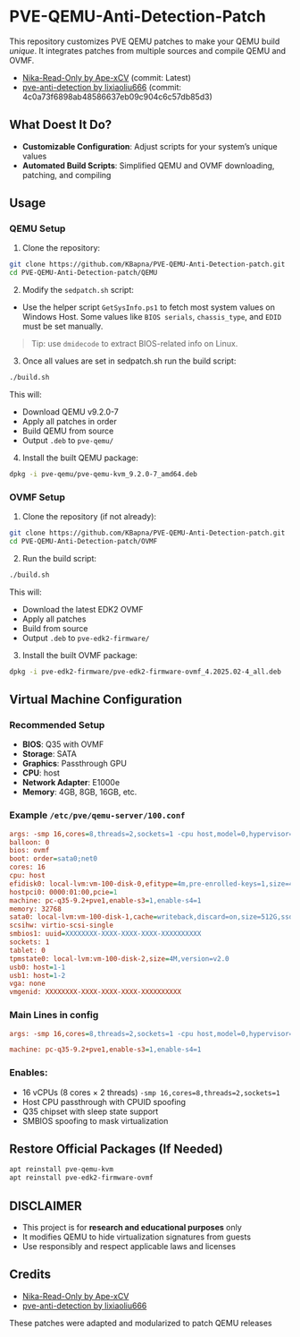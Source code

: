 # PVE-QEMU-Anti-Detection-Patch

This repository customizes PVE QEMU patches to make your QEMU build *unique*. It integrates patches from multiple sources and compile QEMU and OVMF.

- [Nika-Read-Only by Ape-xCV](https://github.com/Ape-xCV/Nika-Read-Only) (commit: Latest)  
- [pve-anti-detection by lixiaoliu666](https://github.com/lixiaoliu666/pve-anti-detection) (commit: 4c0a73f6898ab48586637eb09c904c6c57db85d3)

## What Doest It Do?

- **Customizable Configuration**: Adjust scripts for your system’s unique values
- **Automated Build Scripts**: Simplified QEMU and OVMF downloading, patching, and compiling  

## Usage

### QEMU Setup

1. Clone the repository:
```bash
git clone https://github.com/KBapna/PVE-QEMU-Anti-Detection-patch.git
cd PVE-QEMU-Anti-Detection-patch/QEMU
```

2. Modify the `sedpatch.sh` script:  

- Use the helper script `GetSysInfo.ps1` to fetch most system values on Windows Host. Some values like `BIOS serials`, `chassis_type`, and `EDID` must be set manually.  
> Tip: use `dmidecode` to extract BIOS-related info on Linux.

3. Once all values are set in sedpatch.sh run the build script:
```bash
./build.sh
```

This will:
- Download QEMU v9.2.0-7  
- Apply all patches in order  
- Build QEMU from source  
- Output `.deb` to `pve-qemu/`

4. Install the built QEMU package:
```bash
dpkg -i pve-qemu/pve-qemu-kvm_9.2.0-7_amd64.deb
```

### OVMF Setup

1. Clone the repository (if not already):
```bash
git clone https://github.com/KBapna/PVE-QEMU-Anti-Detection-patch.git
cd PVE-QEMU-Anti-Detection-patch/OVMF
```

2. Run the build script:
```bash
./build.sh
```

This will:
- Download the latest EDK2 OVMF  
- Apply all patches  
- Build from source  
- Output `.deb` to `pve-edk2-firmware/`

3. Install the built OVMF package:
```bash
dpkg -i pve-edk2-firmware/pve-edk2-firmware-ovmf_4.2025.02-4_all.deb
```

## Virtual Machine Configuration

### Recommended Setup

- **BIOS**: Q35 with OVMF  
- **Storage**: SATA  
- **Graphics**: Passthrough GPU  
- **CPU**: host  
- **Network Adapter**: E1000e  
- **Memory**: 4GB, 8GB, 16GB, etc.

### Example `/etc/pve/qemu-server/100.conf`

```ini
args: -smp 16,cores=8,threads=2,sockets=1 -cpu host,model=0,hypervisor=off,vmware-cpuid-freq=false,enforce=false,host-phys-bits=true -smbios type=0 -smbios type=9 -smbios type=8
balloon: 0
bios: ovmf
boot: order=sata0;net0
cores: 16
cpu: host
efidisk0: local-lvm:vm-100-disk-0,efitype=4m,pre-enrolled-keys=1,size=4M
hostpci0: 0000:01:00,pcie=1
machine: pc-q35-9.2+pve1,enable-s3=1,enable-s4=1
memory: 32768
sata0: local-lvm:vm-100-disk-1,cache=writeback,discard=on,size=512G,ssd=1
scsihw: virtio-scsi-single
smbios1: uuid=XXXXXXXX-XXXX-XXXX-XXXX-XXXXXXXXXX
sockets: 1
tablet: 0
tpmstate0: local-lvm:vm-100-disk-2,size=4M,version=v2.0
usb0: host=1-1
usb1: host=1-2
vga: none
vmgenid: XXXXXXXX-XXXX-XXXX-XXXX-XXXXXXXXXX
```

### Main Lines in config

```ini
args: -smp 16,cores=8,threads=2,sockets=1 -cpu host,model=0,hypervisor=off,vmware-cpuid-freq=false,enforce=false,host-phys-bits=true -smbios type=0 -smbios type=9 -smbios type=8
```

```ini
machine: pc-q35-9.2+pve1,enable-s3=1,enable-s4=1
```

### Enables:
- 16 vCPUs (8 cores × 2 threads)  `-smp 16,cores=8,threads=2,sockets=1`
- Host CPU passthrough with CPUID spoofing  
- Q35 chipset with sleep state support  
- SMBIOS spoofing to mask virtualization


## Restore Official Packages (If Needed)

```bash
apt reinstall pve-qemu-kvm
apt reinstall pve-edk2-firmware-ovmf
```


## DISCLAIMER

- This project is for **research and educational purposes** only  
- It modifies QEMU to hide virtualization signatures from guests  
- Use responsibly and respect applicable laws and licenses

## Credits

- [Nika-Read-Only by Ape-xCV](https://github.com/Ape-xCV/Nika-Read-Only)  
- [pve-anti-detection by lixiaoliu666](https://github.com/lixiaoliu666/pve-anti-detection)  

These patches were adapted and modularized to patch QEMU releases
